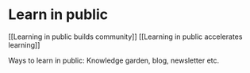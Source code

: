 # Learn in public
[[Learning in public builds community]]
[[Learning in public accelerates learning]]

Ways to learn in public: Knowledge garden, blog, newsletter etc.

<!-- #p1 -->

<!-- {BearID:C23EE71F-92A8-476C-A25C-6FC8AF410F99-6382-0000048CEF8A8021} -->
